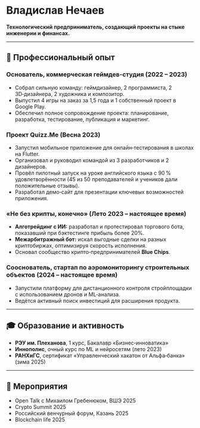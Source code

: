 # Владислав Нечаев

**Технологический предприниматель, создающий проекты на стыке инженерии и финансах.**

---

## 💼 Профессиональный опыт

### Основатель, коммерческая геймдев-студия (2022 – 2023)

- Собрал сильную команду: геймдизайнер, 2 программиста, 2 3D‑дизайнера, 2 художника и композитор.  
- Выпустил 4 игры на заказ за 1,5 года и 1 собственный проект в Google Play.  
- Обеспечил полное сопровождение проекта: планирование, разработка, тестирование, публикация и маркетинг.  

### Проект Quizz.Me (Весна 2023)

- Запустил мобильное приложение для онлайн‑тестирования в школах на Flutter.  
- Организовал и руководил командой из 3 разработчиков и 2 дизайнеров.  
- Провёл пилотный запуск на уроке английского языка с 90 % удовлетворённости (45 из 50 преподавателей и учеников дали положительные отзывы).  
- Разработал демо‑сайт для презентации ключевых возможностей приложения.  

### «Не без крипты, конечно» (Лето 2023 – настоящее время)

- **Алготрейдинг с ИИ:** разработал и протестировал торгового бота, показавший при бэктестинге прибыль более 20%.  
- **Межарбитражный бот:** искал выгодные сделки на разных криптобиржах, оптимизируя скорость исполнения.  
- Основал сообщество крипто‑предпринимателей **Blue Chips**.  

### Сооснователь, стартап по аэромониторингу строительных объектов (2024 – настоящее время)

- Запустили платформу для дистанционного контроля стройплощадки с использованием дронов и ML‑анализа.  
- Ведётся активный поиск инвестиций для расширения продукта.  

---

## 🎓 Образование и активность

- **РЭУ им. Плеханова**, 1 курс, Бакалавр «Бизнес‑инноватика»  
- **Иннополис**, очный курс по ML и нейросетям (лето 2023)  
- **РАНХиГС**, сертификат «Управленческий хакатон от Альфа‑банка» (зима 2025)  

---

## 📅 Мероприятия

- Open Talk c Михаилом Гребенюком, ВШЭ 2025
- Crypto Summit 2025
- Российский венчурный форум, Казань 2025
- Blockchain life 2025 
